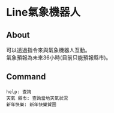 ﻿# Line氣象機器人
## About  
可以透過指令來與氣象機器人互動。  
氣象預報為未來36小時(目前只能預報縣市)。
## Command  
```
help: 查詢  
天氣 縣市: 查詢當地天氣狀況  
新年快樂: 新年快樂賀圖
```
